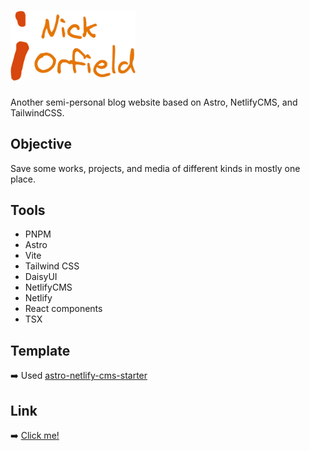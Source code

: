 # <img src="https://raw.githubusercontent.com/Nicolas-Orozco/nickorfield/main/public/logo.svg" alt="Nick Orfield's logo" width="200"/>

Another semi-personal blog website based on Astro, NetlifyCMS, and TailwindCSS.

## Objective

Save some works, projects, and media of different kinds in mostly one place.

## Tools

- PNPM
- Astro
- Vite
- Tailwind CSS
- DaisyUI
- NetlifyCMS
- Netlify
- React components
- TSX

## Template

:arrow_right: Used [astro-netlify-cms-starter](https://github.com/delucis/astro-netlify-cms-starter)

## Link

:arrow_right: [Click me!](https://nickorfield.netlify.app/)
